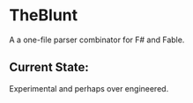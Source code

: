 # TheBlunt
A a one-file parser combinator for F# and Fable.

## Current State:

Experimental and perhaps over engineered.
